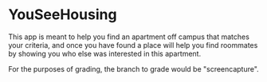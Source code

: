 # YouSeeHousing

This app is meant to help you find an apartment off campus that matches your criteria, and once you have 
found a place will help you find roommates by showing you who else was interested in this apartment. 

For the purposes of grading, the branch to grade would be "screencapture".  

